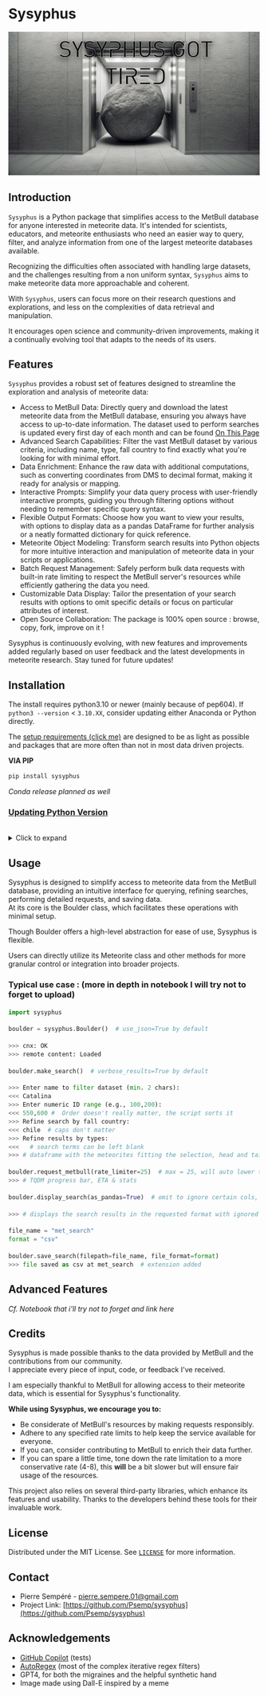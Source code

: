 # Sysyphus
![sisyphus got tired](https://github.com/Psemp/sysyphus/blob/main/img/sysyphus_thumbnail.jpg)
## Introduction
`Sysyphus` is a Python package that simplifies access to the MetBull database for anyone interested in meteorite data. It's intended for scientists, educators, and meteorite enthusiasts who need an easier way to query, filter, and analyze information from one of the largest meteorite databases available.

Recognizing the difficulties often associated with handling large datasets, and the challenges resulting from a non uniform syntax, `Sysyphus` aims to make meteorite data more approachable and coherent.

With `Sysyphus`, users can focus more on their research questions and explorations, and less on the complexities of data retrieval and manipulation.

It encourages open science and community-driven improvements, making it a continually evolving tool that adapts to the needs of its users.


## Features
`Sysyphus` provides a robust set of features designed to streamline the exploration and analysis of meteorite data:

- Access to MetBull Data: Directly query and download the latest meteorite data from the MetBull database, ensuring you always have access to up-to-date information. The dataset used to perform searches is updated every first day of each month and can be found [On This Page](https://github.com/Psemp/sysyphus_notebooks/tree/main/datasets)
- Advanced Search Capabilities: Filter the vast MetBull dataset by various criteria, including name, type, fall country to find exactly what you're looking for with minimal effort.
- Data Enrichment: Enhance the raw data with additional computations, such as converting coordinates from DMS to decimal format, making it ready for analysis or mapping.
- Interactive Prompts: Simplify your data query process with user-friendly interactive prompts, guiding you through filtering options without needing to remember specific query syntax.
- Flexible Output Formats: Choose how you want to view your results, with options to display data as a pandas DataFrame for further analysis or a neatly formatted dictionary for quick reference.
- Meteorite Object Modeling: Transform search results into Python objects for more intuitive interaction and manipulation of meteorite data in your scripts or applications.
- Batch Request Management: Safely perform bulk data requests with built-in rate limiting to respect the MetBull server's resources while efficiently gathering the data you need.
- Customizable Data Display: Tailor the presentation of your search results with options to omit specific details or focus on particular attributes of interest.
- Open Source Collaboration: The package is 100% open source : browse, copy, fork, improve on it !

Sysyphus is continuously evolving, with new features and improvements added regularly based on user feedback and the latest developments in meteorite research. Stay tuned for future updates!

## Installation
The install requires python3.10 or newer (mainly because of pep604). If `python3 --version` < `3.10.XX`, consider updating either Anaconda or Python directly.

The [setup requirements (click me)](https://github.com/Psemp/sysyphus/blob/main/setup.py) are designed to be as light as possible and packages that are more often than not in most data driven projects.

**VIA PIP**
```bash
pip install sysyphus
```
*Conda release planned as well*

### <u>Updating Python Version</u>
<br>
<details>
  <summary>Click to expand</summary>

If your current Python version is below 3.10 and you wish to use Sysyphus, you will need to update your Python installation. Below are links to official guides for updating Python, whether you're using the standard Python installation or managing your Python versions with Anaconda.

#### For Standard Python Installation:
Visit [Python's official download page](https://www.python.org/downloads/) for the latest version and follow the instructions for your operating system. Make sure to download a version that is 3.10 or newer.

#### For Anaconda Users:
If you're using Anaconda to manage your Python environments, you can update Python within a specific conda environment by running:
```bash
conda update python
```
</details>

## Usage

Sysyphus is designed to simplify access to meteorite data from the MetBull database, providing an intuitive interface for querying, refining searches, performing detailed requests, and saving data.<br>
At its core is the Boulder class, which facilitates these operations with minimal setup.

Though Boulder offers a high-level abstraction for ease of use, Sysyphus is flexible.

Users can directly utilize its Meteorite class and other methods for more granular control or integration into broader projects.

### Typical use case : (more in depth in notebook I will try not to forget to upload)

```python
import sysyphus

boulder = sysyphus.Boulder()  # use_json=True by default

>>> cnx: OK
>>> remote content: Loaded

boulder.make_search()  # verbose_results=True by default

>>> Enter name to filter dataset (min. 2 chars):
<<< Catalina
>>> Enter numeric ID range (e.g., 100,200):
<<< 550,600 #  Order doesn't really matter, the script sorts it
>>> Refine search by fall country: 
<<< chile  # caps don't matter
>>> Refine results by types:
<<<   # search terms can be left blank
>>> # dataframe with the meteorites fitting the selection, head and tail if too long for default (pandas)

boulder.request_metbull(rate_limiter=25)  # max = 25, will auto lower to len(selection) if rate > len(selection), no useless threads
>>> # TQDM progress bar, ETA & stats

boulder.display_search(as_pandas=True)  # omit to ignore certain cols, as_pandas : True -> pd.Df, False : python Dict

>>> # displays the search results in the requested format with ignored cols if any

file_name = "met_search"
format = "csv"

boulder.save_search(filepath=file_name, file_format=format)
>>> file saved as csv at met_search  # extension added
```

## Advanced Features
*Cf. Notebook that i'll try not to forget and link here*

## Credits

Sysyphus is made possible thanks to the data provided by MetBull and the contributions from our community. <br>I appreciate every piece of input, code, or feedback I've received.

I am especially thankful to MetBull for allowing access to their meteorite data, which is essential for Sysyphus's functionality.

**While using Sysyphus, we encourage you to:**

- Be considerate of MetBull's resources by making requests responsibly.
- Adhere to any specified rate limits to help keep the service available for everyone.
- If you can, consider contributing to MetBull to enrich their data further.
- If you can spare a little time, tone down the rate limitation to a more conservative rate (4-8), this **will** be a bit slower but will ensure fair usage of the resources.

This project also relies on several third-party libraries, which enhance its features and usability. Thanks to the developers behind these tools for their invaluable work.

## License

Distributed under the MIT License. See [`LICENSE`](https://github.com/Psemp/sysyphus/blob/main/LICENSE) for more information.


## Contact

- Pierre Sempéré - pierre.sempere.01@gmail.com
- Project Link: [https://github.com/Psemp/sysyphus](https://github.com/Psemp/sysyphus)

## Acknowledgements

- [GitHub Copilot](https://copilot.github.com/) (tests)
- [AutoRegex](https://www.autoregex.xyz/) (most of the complex iterative regex filters)
- GPT4, for both the migraines and the helpful synthetic hand
- Image made using Dall-E inspired by a meme